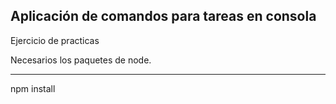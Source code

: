 ## Aplicación de comandos para tareas en consola

Ejercicio de practicas

Necesarios los paquetes de node.

-------
npm install